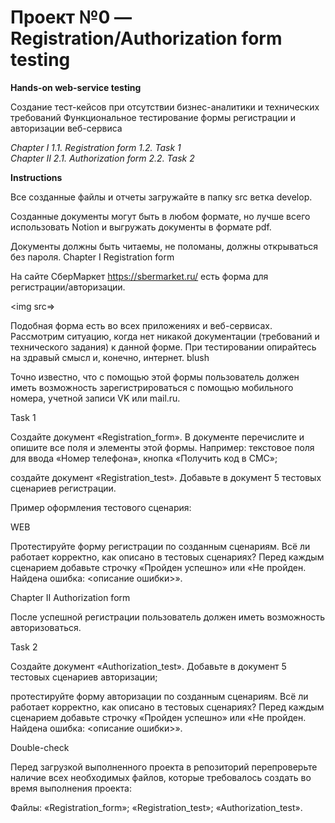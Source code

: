 <h1> Проект №0 — Registration/Authorization form testing </h1>

<strong> Hands-on web-service testing </strong>

Создание тест-кейсов при отсутствии бизнес-аналитики и технических требований
Функциональное тестирование формы регистрации и авторизации веб-сервиса

<em> Chapter I
1.1. Registration form 1.2. Task 1 <br>
Chapter II
2.1. Authorization form 2.2. Task 2 </em><br>

<strong> Instructions</strong>

Все созданные файлы и отчеты загружайте в папку src ветка develop.

Созданные документы могут быть в любом формате, но лучше всего использовать Notion и выгружать документы в формате pdf.

Документы должны быть читаемы, не поломаны, должны открываться без пароля.
Chapter I
Registration form

На сайте СберМаркет https://sbermarket.ru/ есть форма для регистрации/авторизации.

<img src=>

Подобная форма есть во всех приложениях и веб-сервисах. Рассмотрим ситуацию, когда нет никакой документации (требований и технического задания) к данной форме. При тестировании опирайтесь на здравый смысл и, конечно, интернет. blush

Точно известно, что с помощью этой формы пользователь должен иметь возможность зарегистрироваться с помощью мобильного номера, учетной записи VK или mail.ru.

Task 1

Создайте документ «Registration_form». В документе перечислите и опишите все поля и элементы этой формы. Например: текстовое поля для ввода «Номер телефона», кнопка «Получить код в СМС»;

создайте документ «Registration_test». Добавьте в документ 5 тестовых сценариев регистрации.

Пример оформления тестового сценария:

WEB

Протестируйте форму регистрации по созданным сценариям. Всё ли работает корректно, как описано в тестовых сценариях? Перед каждым сценарием добавьте строчку «Пройден успешно» или «Не пройден. Найдена ошибка: <описание ошибки>».

Chapter II
Authorization form

После успешной регистрации пользователь должен иметь возможность авторизоваться.

Task 2

Создайте документ «Authorization_test». Добавьте в документ 5 тестовых сценариев авторизации;

протестируйте форму авторизации по созданным сценариям. Всё ли работает корректно, как описано в тестовых сценариях? Перед каждым сценарием добавьте строчку «Пройден успешно» или «Не пройден. Найдена ошибка: <описание ошибки>».

Double-check

Перед загрузкой выполненного проекта в репозиторий перепроверьте наличие всех необходимых файлов, которые требовалось создать во время выполнения проекта:

Файлы:
«Registration_form»;
«Registration_test»;
«Authorization_test».
 
